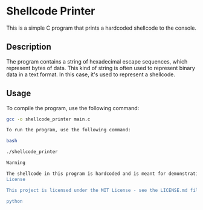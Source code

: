 # Shellcode Printer

This is a simple C program that prints a hardcoded shellcode to the console.

## Description

The program contains a string of hexadecimal escape sequences, which represent bytes of data. This kind of string is often used to represent binary data in a text format. In this case, it's used to represent a shellcode.

## Usage

To compile the program, use the following command:

```bash
gcc -o shellcode_printer main.c

To run the program, use the following command:

bash

./shellcode_printer

Warning

The shellcode in this program is hardcoded and is meant for demonstration purposes only. Running shellcode on your machine can be dangerous if you don't know what it does, as it can potentially harm your system. Always be careful when working with shellcode.
License

This project is licensed under the MIT License - see the LICENSE.md file for details.

python
